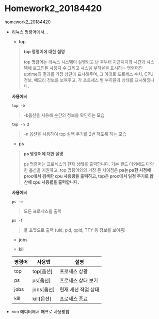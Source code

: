 # Homework2_20184420
homework2_20184420

+ 리눅스 명령어에서...
  + top
  > **top 명령어에 대한 설명**
  > 
  > top 명령어는 리눅스 시스템이 실행되고 난 후부터 지금까지의 시간과 시스템에 로그인된 사용자 수 그리고 시스템 부하율을 표시하는 명령어인 uptime의 결과를 가장 상단에 표시해주며, 그 아래로 프로세스 수치, CPU 정보, 메모리 정보를 보여주고, 각 프로세스 별 부하율과 상태를 표시해줍니다. 
  > 
   **사용예시**
  
  `top -b`
  
  > -b옵션을 사용해 순간의 정보를 확인하는 모습
  
  `top -n 2`
  
  > -n 옵션을 사용하여 top 실행 주기를 2번 하도록 하는 모습

  + ps
  > **ps 명령어에 대한 설명**
  > 
  > ps 명령어는 프로세스의 현재 상태를 출력합니다. 기본 필드 이외에도 다양한 옵션을 지원하고, top 명령어와의 가장 큰 차이점은
  > **ps는 ps한 시점에 proc에서 검색한 cpu 사용량을 출력하고, top은 proc에서 일정 주기로 합산해 cpu 사용률을 출력합니다.**

  **사용예시**
  
  `ps -e`
  
  > 모든 프로세스를 출력

  `ps -f`
  
  > 풀 포멧으로 출력 (uid, pid, ppid, TTY 등 정보를 보여줌)

  + jobs
  
  + kill
  
  |명령어|사용법|설명|
  |---|---|---|
  |top|top[옵션]|프로세스 상황|
  |ps|ps[옵션]|프로세스 상태 보기|
  |jobs|jobs[옵션]|현재 세션 작업 상태|
  |kill|kill[옵션]|프로세스 종료|
  
+ vim 에디터에서 매크로 사용방법
